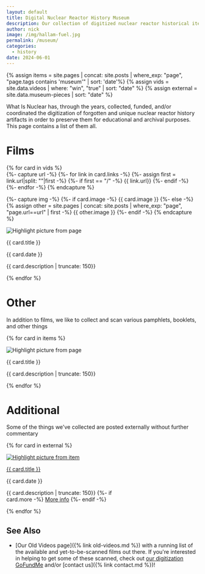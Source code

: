 ```yaml
---
layout: default
title: Digital Nuclear Reactor History Museum
description: Our collection of digitized nuclear reactor historical items
author: nick
image: /img/hallam-fuel.jpg
permalink: /museum/
categories:
  - history
date: 2024-06-01
---
```


{% assign items = site.pages | concat: site.posts | where_exp: "page", "page.tags contains 'museum'" | sort: 'date'%}
{% assign vids = site.data.videos | where: "win", "true"  | sort: "date" %}
{% assign external = site.data.museum-pieces | sort: "date" %}

<div class="row">

<p>
What Is Nuclear has, through the years, collected, funded, and/or coordinated
the digitization of forgotten and unique nuclear reactor history artifacts in
order to preserve them for educational and archival purposes. This page contains
a list of them all. 
</p>

<h1>Films</h1>

{% for card in vids %}  
{%- capture url -%}
{%- for link in card.links -%}
{%- assign first = link.url|split: ""|first  -%}
{%- if first == "/" -%}
{{ link.url}}
{%- endif -%}
{%- endfor -%}
{% endcapture %}

{%- capture img -%}
{%- if card.image -%}
{{ card.image }}
{%- else -%}
{% assign other =  site.pages | concat: site.posts | where_exp: "page", "page.url==url" | first -%}
{{ other.image }}
{%- endif -%}
{% endcapture %}

<div class="card" style="width: 18rem;">
<img src="{{ img }}" class="img-fluid card-img-top" style="max-height: 200px; object-fit: cover" alt="Highlight picture from page">
<div class="card-body">
<p class="h5 mb-0 card-title">{{ card.title }}</p>
<p class="h6 card-subtitle mb-2 text-muted">{{ card.date }}</p>

<p class="card-text">{{ card.description | truncate: 150}}</p> 
<a href="{{ url }}" class="stretched-link"></a>
</div>
</div>
{% endfor %}

<h1>Other</h1>

<p>In addition to films, we like to collect and scan various pamphlets, booklets, and other things</p>

{% for card in items %}

<div class="card" style="width: 18rem;">
<img src="{{ card.image }}" class="img-fluid card-img-top" style="max-height: 200px; object-fit: cover" alt="Highlight picture from page">
<div class="card-body">
<p class="h5 mb-0 card-title">{{ card.title }}</p>
<!-- TODO: differentiate posted date from item date
<h6 class="card-subtitle mb-2 text-muted">{{ card.date }}</h6> 
-->
<p class="card-text">{{ card.description | truncate: 150}}</p>
<a href="{{card.url}}" class="stretched-link"></a>
</div>
</div>
{% endfor %}

<h1>Additional</h1>
<p>Some of the things we've collected are posted externally without further commentary</p>

{% for card in external %}

<div class="card" style="width: 18rem;">
<a href="{{card.url}}" >
<img src="{{ card.image }}" class="img-fluid card-img-top" style="max-height: 200px; object-fit: cover" alt="Highlight picture from item">
</a>
<div class="card-body">
<a href="{{card.url}}" > <p class="h5 mb-0 card-title">{{ card.title }}</p> </a>
<p class="h6 card-subtitle mb-2 text-muted">{{ card.date }}</p>
<p class="card-text">{{ card.description | truncate: 150}}
{%- if card.more -%}
<a href="{{ card.more }}" class="text-muted">More info</a>
{%- endif -%}
</p>
</div>
</div>
{% endfor %}

</div>

## See Also

- [Our Old Videos page]({% link old-videos.md %}) with a running list of the
  available and yet-to-be-scanned films out there. If you're interested in helping
  to get some of these scanned, check out [our digitization
  GoFundMe](https://www.gofundme.com/f/the-digitization-of-old-nuclear-energy-videos)
  and/or [contact us]({% link contact.md %})!
